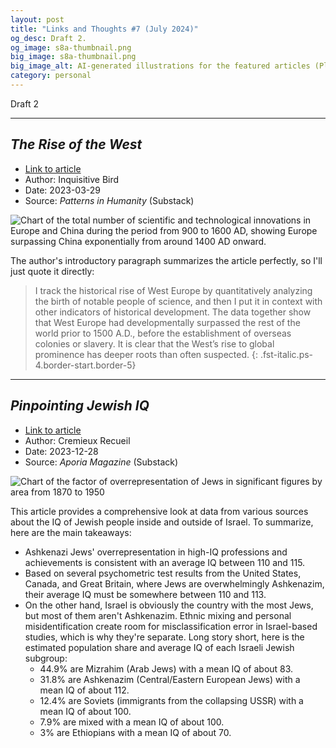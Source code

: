 ```yaml
---
layout: post
title: "Links and Thoughts #7 (July 2024)"
og_desc: Draft 2.
og_image: s8a-thumbnail.png
big_image: s8a-thumbnail.png
big_image_alt: AI-generated illustrations for the featured articles (Playground v2.5).
category: personal
---
```


Draft 2

---

## _The Rise of the West_

- [Link to article](https://inquisitivebird.substack.com/p/the-rise-of-the-west)
- Author: Inquisitive Bird
- Date: 2023-03-29
- Source: _Patterns in Humanity_ (Substack)

<img class="w-100" src="https://substackcdn.com/image/fetch/w_848,c_limit,f_webp,q_auto:good,fl_progressive:steep/https%3A%2F%2Fsubstack-post-media.s3.amazonaws.com%2Fpublic%2Fimages%2Fadc30a13-5f51-4ab8-acc0-4f3f6ea246a1_930x810.png" alt="Chart of the total number of scientific and technological innovations in Europe and China during the period from 900 to 1600 AD, showing Europe surpassing China exponentially from around 1400 AD onward."/>

The author's introductory paragraph summarizes the article perfectly, so I'll just quote it directly:

> I track the historical rise of West Europe by quantitatively analyzing the birth of notable people of science, and then I put it in context with other indicators of historical development. The data together show that West Europe had developmentally surpassed the rest of the world prior to 1500 A.D., before the establishment of overseas colonies or slavery. It is clear that the West’s rise to global prominence has deeper roots than often suspected.
{: .fst-italic.ps-4.border-start.border-5}

---

## _Pinpointing Jewish IQ_

- [Link to article](https://www.aporiamagazine.com/p/pinpointing-jewish-iq)
- Author: Cremieux Recueil
- Date: 2023-12-28
- Source: _Aporia Magazine_ (Substack)

<img class="w-100" src="https://substackcdn.com/image/fetch/w_848,c_limit,f_webp,q_auto:good,fl_progressive:steep/https%3A%2F%2Fsubstack-post-media.s3.amazonaws.com%2Fpublic%2Fimages%2F41fa0ea0-4c0c-4200-8139-a170b97b8564_1846x1489.png" alt="Chart of the factor of overrepresentation of Jews in significant figures by area from 1870 to 1950"/>

This article provides a comprehensive look at data from various sources about the IQ of Jewish people inside and outside of Israel. To summarize, here are the main takeaways:

- Ashkenazi Jews' overrepresentation in high-IQ professions and achievements is consistent with an average IQ between 110 and 115.
- Based on several psychometric test results from the United States, Canada, and Great Britain, where Jews are overwhelmingly Ashkenazim, their average IQ must be somewhere between 110 and 113.
- On the other hand, Israel is obviously the country with the most Jews, but most of them aren't Ashkenazim. Ethnic mixing and personal misidentification create room for misclassification error in Israel-based studies, which is why they're separate. Long story short, here is the estimated population share and average IQ of each Israeli Jewish subgroup:
    - 44.9% are Mizrahim (Arab Jews) with a mean IQ of about 83.
    - 31.8% are Ashkenazim (Central/Eastern European Jews) with a mean IQ of about 112.
    - 12.4% are Soviets (immigrants from the collapsing USSR) with a mean IQ of about 100.
    - 7.9% are mixed with a mean IQ of about 100.
    - 3% are Ethiopians with a mean IQ of about 70.
    <!-- TODO: Check these numbers -->
